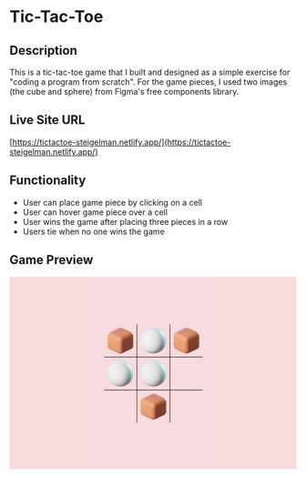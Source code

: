 # Tic-Tac-Toe

## Description
This is a tic-tac-toe game that I built and designed as a simple exercise for "coding a program from scratch". For the game pieces, I used two images (the cube and sphere) from Figma's free components library.

## Live Site URL
[https://tictactoe-steigelman.netlify.app/](https://tictactoe-steigelman.netlify.app/)

## Functionality
* User can place game piece by clicking on a cell
* User can hover game piece over a cell
* User wins the game after placing three pieces in a row
* Users tie when no one wins the game

## Game Preview
<img src="/tictactoe_preview.png" alt="tic-tac-toe game" width="840"/>

